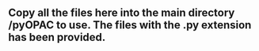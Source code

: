 ## Copy all the files here into the main directory /pyOPAC to use. The files with the .py extension has been provided.

